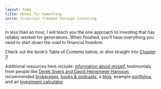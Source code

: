 ```yaml
---
layout: home
title: Money for Something
intro: Financial freedom through investing
---
```


In less than an hour, I will teach you the one approach to investing that has reliably worked for generations. When finished, you’ll have everything you need to start down the road to financial freedom. 

Check out the book’s Table of Contents below, or dive straight into [Chapter 1](/book/introduction/)!

Additional resources here include: [information about myself](/about/), testimonials from people like [Derek Sivers and David Heinemeier Hansson](/praise/), recommended [brokerages](/brokerages/), [books & podcasts](/books/), a [blog](/blog/), example [portfolios](/portfolios/), and an [investment calculator](/calculator/).
